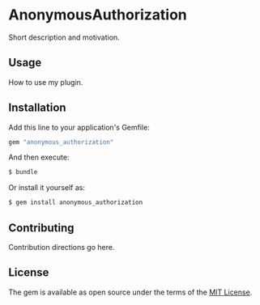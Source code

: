 # AnonymousAuthorization
Short description and motivation.

## Usage
How to use my plugin.

## Installation
Add this line to your application's Gemfile:

```ruby
gem "anonymous_authorization"
```

And then execute:
```bash
$ bundle
```

Or install it yourself as:
```bash
$ gem install anonymous_authorization
```

## Contributing
Contribution directions go here.

## License
The gem is available as open source under the terms of the [MIT License](https://opensource.org/licenses/MIT).
